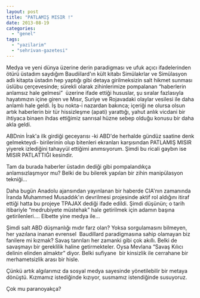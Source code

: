 ```yaml
---
layout: post
title: "PATLAMIŞ MISIR !"
date: 2013-08-19
categories: 
  - "genel"
tags: 
  - "yazilarim"
  - "sehrivan-gazetesi"
---
```


  

Medya ve yeni dünya üzerine derin paradigması ve ufuk açıcı ifadelerinden ötürü üstadım saydığım Baudiilard'ın kült kitabı Simülakrlar ve Simülasyon adlı kitapta üstadın hep yaptığı gibi detaya girilmeksizin salt hikmet sunması üslübu çerçevesinde; sürekli olarak zihinlerimize pompalanan “haberlerin anlamsız hale gelmesi”  üzerine ifade ettiği hususlar, şu sıralar fazlasıyla hayatımızın içine giren ve Mısır, Suriye ve Rojavadaki olaylar vesilesi ile daha anlamlı hale geldi. İş bu nokta-i nazardan bakınca; içeriği ne olursa olsun artık haberlerin bir tür hissizleşme (apati) yarattığı, yahut anlık vicdani bir ihtiyaca binaen ihdas ettiğimiz sanrısal hüzne sebep olduğu konusu bir daha akla geldi.  

  

ABDnin İrak'a ilk girdiği geceyarısı -ki ABD'de herhalde gündüz saatine denk gelmekteydi- birilerinin olup bitenleri ekranları karşısından PATLAMIŞ MISIR yiyerek izlediğini tahayyül ettiğimi anımsıyorum. Şimdi bu ricali gaybın ise MISIR PATLATTIĞI kesindir. 

  

Tam da burada haberler üstadın dediği gibi pompalandıkça anlamsızlaşmıyor mu? Belki de bu bilerek yapılan bir zihin manipülasyon tekniği…

  

Daha bugün Anadolu ajansından yayınlanan bir haberde CIA'nın zamanında İranda Muhammed Musaddık'ın devrilmesi projesinde aktif rol aldığını itiraf ettiği hatta bu projeye TPAJAX dediği ifade edildi. Şimdi düşünün; o tarih itibariyle “medrubiyete müstehak” hale getirilmek için adamın başına getirilenleri…. Elbette yine medya ile… 

  

Şimdi salt ABD düşmanlığı mıdır farz olan? Yoksa sorgulamasını bilmeyen, her yazılana inanan evrensel  Baudillard paradigmasına sahip olamayan biz fanilere mi kızmak? Savaş tanrıları her zamanki gibi çok akıllı. Belki de savaşmayı bir gereklilik haline getirmekteler. Oysa Mevlana “Savaş Kılıcı delinin elinden almaktır” diyor. Belki sufiyane  bir kinsizlik ile cerrahane bir merhametsizlik arası bir hisle. 

  

Çünkü artık algılarımız da sosyal medya sayesinde yönetilebilir bir metaya dönüştü. Kızmamız istediğinde kızıyor, susmamız istendiğinde susuyoruz. 

  

Çok mu paranoyakça?
